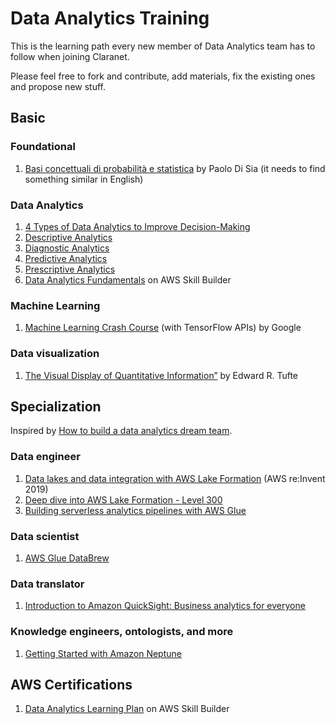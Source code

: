 # Data Analytics Training

This is the learning path every new member of Data Analytics team has to follow
when joining Claranet.

Please feel free to fork and contribute, add materials, fix the existing ones and propose new stuff.

## Basic

### Foundational

1. [Basi concettuali di probabilità e statistica](https://www.amazon.it/BASI-CONCETTUALI-PROBABILIT%C3%81-STATISTICA-Esercizi-ebook/dp/B08KSBDBV7) by Paolo Di Sia (it needs to find something similar in English)

### Data Analytics

1. [4 Types of Data Analytics to Improve Decision-Making](https://online.hbs.edu/blog/post/types-of-data-analysis)
2. [Descriptive Analytics](https://online.hbs.edu/blog/post/descriptive-analytics)
3. [Diagnostic Analytics](https://online.hbs.edu/blog/post/descriptive-analytics)
4. [Predictive Analytics](https://online.hbs.edu/blog/post/predictive-analytics)
5. [Prescriptive Analytics](https://online.hbs.edu/blog/post/prescriptive-analytics)
6. [Data Analytics Fundamentals](https://explore.skillbuilder.aws/learn/course/external/view/elearning/44/data-analytics-fundamentals) on AWS Skill Builder

### Machine Learning

1. [Machine Learning Crash Course](https://developers.google.com/machine-learning/crash-course) (with TensorFlow APIs) by Google

### Data visualization

1. [The Visual Display of Quantitative Information”](https://www.edwardtufte.com/tufte/books_vdqi) by Edward R. Tufte

## Specialization

Inspired by [How to build a data analytics dream team](https://mitsloan.mit.edu/ideas-made-to-matter/how-to-build-a-data-analytics-dream-team).

### Data engineer

1. [Data lakes and data integration with AWS Lake Formation](https://youtu.be/Wk9Hf4cwUFM) (AWS re:Invent 2019)
2. [Deep dive into AWS Lake Formation - Level 300](https://youtu.be/Aj5T5fcZZr0)
3. [Building serverless analytics pipelines with AWS Glue](https://youtu.be/S_xeHvP7uMo)

### Data scientist

1. [AWS Glue DataBrew](https://docs.aws.amazon.com/databrew/latest/dg/what-is.html)

### Data translator

1. [Introduction to Amazon QuickSight: Business analytics for everyone](https://youtu.be/WaOrQtxLXfs)

### Knowledge engineers, ontologists, and more

1. [Getting Started with Amazon Neptune](https://pages.awscloud.com/AWS-Learning-Path-Getting-Started-with-Amazon-Neptune_2020_LP_0009-DAT.html)

## AWS Certifications

1. [Data Analytics Learning Plan](https://explore.skillbuilder.aws/learn/public/learning_plan/view/97/data-analytics-learning-plan) on AWS Skill Builder
